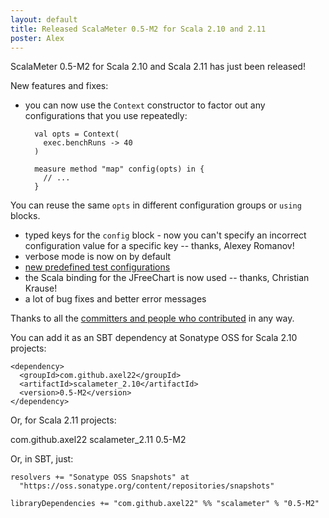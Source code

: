 ```yaml
---
layout: default
title: Released ScalaMeter 0.5-M2 for Scala 2.10 and 2.11
poster: Alex
---
```



ScalaMeter 0.5-M2 for Scala 2.10 and Scala 2.11 has just been released!

New features and fixes:

* you can now use the `Context` constructor to factor out any configurations that you use repeatedly:

        val opts = Context(
          exec.benchRuns -> 40
        )
    
        measure method "map" config(opts) in {
          // ...
        }

You can reuse the same `opts` in different configuration groups or `using` blocks.

* typed keys for the `config` block - now you can't specify an incorrect configuration value for a specific key -- thanks, Alexey Romanov!
* verbose mode is now on by default
* [new predefined test configurations](http://scalameter.github.io/home/gettingstarted/0.5/configuration/index.html)
* the Scala binding for the JFreeChart is now used -- thanks, Christian Krause!
* a lot of bug fixes and better error messages

Thanks to all the [committers and people who contributed](http://scalameter.github.io/home/authors/) in any way.

You can add it as an SBT dependency at Sonatype OSS for Scala 2.10 projects:

    <dependency>
      <groupId>com.github.axel22</groupId>
      <artifactId>scalameter_2.10</artifactId>
      <version>0.5-M2</version>
    </dependency>

Or, for Scala 2.11 projects:

  <dependency>
      <groupId>com.github.axel22</groupId>
      <artifactId>scalameter_2.11</artifactId>
      <version>0.5-M2</version>
    </dependency>

Or, in SBT, just:

    resolvers += "Sonatype OSS Snapshots" at
      "https://oss.sonatype.org/content/repositories/snapshots"

    libraryDependencies += "com.github.axel22" %% "scalameter" % "0.5-M2"


